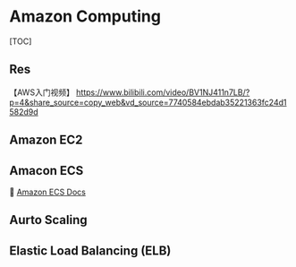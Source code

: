# Amazon Computing

[TOC]



## Res

【AWS入门视频】 https://www.bilibili.com/video/BV1NJ411n7LB/?p=4&share_source=copy_web&vd_source=7740584ebdab35221363fc24d1582d9d



## Amazon EC2



## Amacon ECS

:open_file_folder: [Amazon ECS Docs](https://docs.aws.amazon.com/AmazonECS/latest/developerguide/Welcome.html)



## Aurto Scaling



## Elastic Load Balancing (ELB)